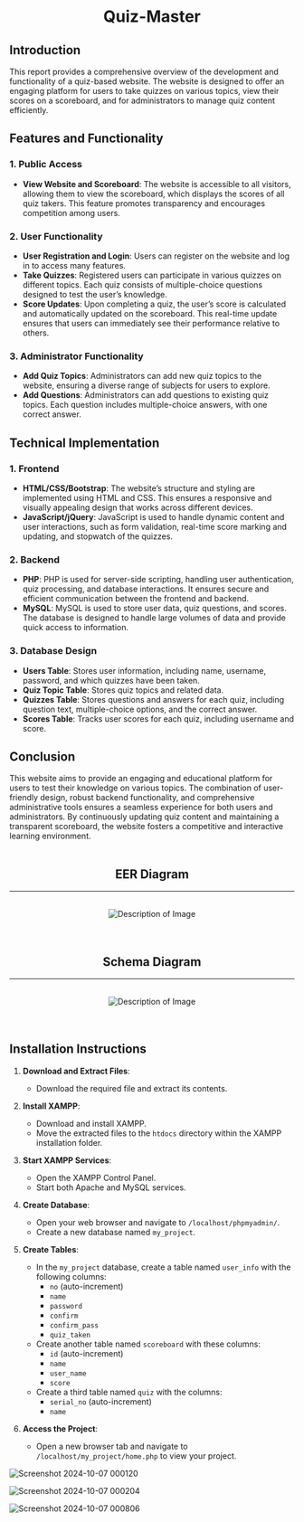 <div align="center">
  <h1>Quiz-Master</h1>
</div>

## Introduction
This report provides a comprehensive overview of the development and functionality of a quiz-based website. The website is designed to offer an engaging platform for users to take quizzes on various topics, view their scores on a scoreboard, and for administrators to manage quiz content efficiently.

## Features and Functionality

### 1. Public Access
- **View Website and Scoreboard**: The website is accessible to all visitors, allowing them to view the scoreboard, which displays the scores of all quiz takers. This feature promotes transparency and encourages competition among users.

### 2. User Functionality
- **User Registration and Login**: Users can register on the website and log in to access many features.
- **Take Quizzes**: Registered users can participate in various quizzes on different topics. Each quiz consists of multiple-choice questions designed to test the user’s knowledge.
- **Score Updates**: Upon completing a quiz, the user’s score is calculated and automatically updated on the scoreboard. This real-time update ensures that users can immediately see their performance relative to others.

### 3. Administrator Functionality
- **Add Quiz Topics**: Administrators can add new quiz topics to the website, ensuring a diverse range of subjects for users to explore.
- **Add Questions**: Administrators can add questions to existing quiz topics. Each question includes multiple-choice answers, with one correct answer.

## Technical Implementation

### 1. Frontend
- **HTML/CSS/Bootstrap**: The website’s structure and styling are implemented using HTML and CSS. This ensures a responsive and visually appealing design that works across different devices.
- **JavaScript/jQuery**: JavaScript is used to handle dynamic content and user interactions, such as form validation, real-time score marking and updating, and stopwatch of the quizzes.

### 2. Backend
- **PHP**: PHP is used for server-side scripting, handling user authentication, quiz processing, and database interactions. It ensures secure and efficient communication between the frontend and backend.
- **MySQL**: MySQL is used to store user data, quiz questions, and scores. The database is designed to handle large volumes of data and provide quick access to information.

### 3. Database Design
- **Users Table**: Stores user information, including name, username, password, and which quizzes have been taken.
- **Quiz Topic Table**: Stores quiz topics and related data.
- **Quizzes Table**: Stores questions and answers for each quiz, including question text, multiple-choice options, and the correct answer.
- **Scores Table**: Tracks user scores for each quiz, including username and score.

## Conclusion
This website aims to provide an engaging and educational platform for users to test their knowledge on various topics. The combination of user-friendly design, robust backend functionality, and comprehensive administrative tools ensures a seamless experience for both users and administrators. By continuously updating quiz content and maintaining a transparent scoreboard, the website fosters a competitive and interactive learning environment.<br><br>

<div align="center">
  <h2>EER Diagram</h2>
</div><hr><br>

<div align="center">
  <img src="https://github.com/user-attachments/assets/cd82a79e-ce8b-4f0d-a4bf-b84dc80523b1" alt="Description of Image">
</div><br><br>

<div align="center">
  <h2>Schema Diagram</h2>
</div><hr><br>

<div align="center">
  <img src="https://github.com/user-attachments/assets/6821c599-885c-4cfa-bb1e-dd1382e7248c" alt="Description of Image">
</div><br><br>


## Installation Instructions

1. **Download and Extract Files**:
   - Download the required file and extract its contents.

2. **Install XAMPP**:
   - Download and install XAMPP.
   - Move the extracted files to the `htdocs` directory within the XAMPP installation folder.

3. **Start XAMPP Services**:
   - Open the XAMPP Control Panel.
   - Start both Apache and MySQL services.

4. **Create Database**:
   - Open your web browser and navigate to `/localhost/phpmyadmin/`.
   - Create a new database named `my_project`.

5. **Create Tables**:
   - In the `my_project` database, create a table named `user_info` with the following columns:
     - `no` (auto-increment)
     - `name`
     - `password`
     - `confirm`
     - `confirm_pass`
     - `quiz_taken`
   - Create another table named `scoreboard` with these columns:
     - `id` (auto-increment)
     - `name`
     - `user_name`
     - `score`
   - Create a third table named `quiz` with the columns:
     - `serial_no` (auto-increment)
     - `name`

6. **Access the Project**:
   - Open a new browser tab and navigate to `/localhost/my_project/home.php` to view your project.

![Screenshot 2024-10-07 000120](https://github.com/user-attachments/assets/0f98ca36-6da1-4f1c-8243-42b565ae8a27)

![Screenshot 2024-10-07 000204](https://github.com/user-attachments/assets/20bbd6c3-1c51-4546-94ef-93266a645094)

![Screenshot 2024-10-07 000806](https://github.com/user-attachments/assets/7d1f20a8-0986-44f0-af1e-db2a58281c59)


